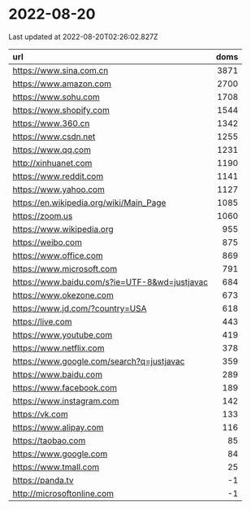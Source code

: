 # 2022-08-20

<!-- BEGIN -->
Last updated at 2022-08-20T02:26:02.827Z

url | doms
:- | -:
https://www.sina.com.cn | 3871
https://www.amazon.com | 2700
https://www.sohu.com | 1708
https://www.shopify.com | 1544
https://www.360.cn | 1342
https://www.csdn.net | 1255
https://www.qq.com | 1231
http://xinhuanet.com | 1190
https://www.reddit.com | 1141
https://www.yahoo.com | 1127
https://en.wikipedia.org/wiki/Main_Page | 1085
https://zoom.us | 1060
https://www.wikipedia.org | 955
https://weibo.com | 875
https://www.office.com | 869
https://www.microsoft.com | 791
https://www.baidu.com/s?ie=UTF-8&wd=justjavac | 684
https://www.okezone.com | 673
https://www.jd.com/?country=USA | 618
https://live.com | 443
https://www.youtube.com | 419
https://www.netflix.com | 378
https://www.google.com/search?q=justjavac | 359
https://www.baidu.com | 289
https://www.facebook.com | 189
https://www.instagram.com | 142
https://vk.com | 133
https://www.alipay.com | 116
https://taobao.com | 85
https://www.google.com | 84
https://www.tmall.com | 25
https://panda.tv | -1
http://microsoftonline.com | -1
<!-- END -->
